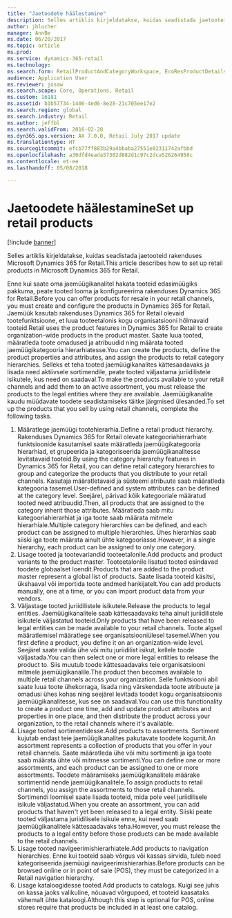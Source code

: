 ```yaml
---
title: "Jaetoodete häälestamine"
description: Selles artiklis kirjeldatakse, kuidas seadistada jaetooteid rakenduses Microsoft Dynamics 365 for Retail.
author: jblucher
manager: AnnBe
ms.date: 06/20/2017
ms.topic: article
ms.prod: 
ms.service: dynamics-365-retail
ms.technology: 
ms.search.form: RetailProductAndCategoryWorkspace, EcoResProductDetails
audience: Application User
ms.reviewer: josaw
ms.search.scope: Core, Operations, Retail
ms.custom: 16181
ms.assetid: b1b57734-1406-4ed6-8e28-21c705ee17e2
ms.search.region: global
ms.search.industry: Retail
ms.author: jeffbl
ms.search.validFrom: 2016-02-28
ms.dyn365.ops.version: AX 7.0.0, Retail July 2017 update
ms.translationtype: HT
ms.sourcegitcommit: efcb77ff883b29a4bbaba27551e02311742afbbd
ms.openlocfilehash: a30dfd4eada57302d882d1c97c2dca526264958c
ms.contentlocale: et-ee
ms.lasthandoff: 05/08/2018

---
```


# <a name="set-up-retail-products"></a><span data-ttu-id="c7de3-103">Jaetoodete häälestamine</span><span class="sxs-lookup"><span data-stu-id="c7de3-103">Set up retail products</span></span>

[!include [banner](includes/banner.md)]

<span data-ttu-id="c7de3-104">Selles artiklis kirjeldatakse, kuidas seadistada jaetooteid rakenduses Microsoft Dynamics 365 for Retail.</span><span class="sxs-lookup"><span data-stu-id="c7de3-104">This article describes how to set up retail products in Microsoft Dynamics 365 for Retail.</span></span>

<span data-ttu-id="c7de3-105">Enne kui saate oma jaemüügikanalitel hakata tooteid edasimüügiks pakkuma, peate tooted looma ja konfigureerima rakenduses Dynamics 365 for Retail.</span><span class="sxs-lookup"><span data-stu-id="c7de3-105">Before you can offer products for resale in your retail channels, you must create and configure the products in Dynamics 365 for Retail.</span></span> <span data-ttu-id="c7de3-106">Jaemüük kasutab rakenduses Dynamics 365 for Retail olevaid tootefunktsioone, et luua tooteetalonis kogu organisatsiooni hõlmavaid tooteid.</span><span class="sxs-lookup"><span data-stu-id="c7de3-106">Retail uses the product features in Dynamics 365 for Retail to create organization-wide products in the product master.</span></span> <span data-ttu-id="c7de3-107">Saate luua tooted, määratleda toote omadused ja atribuudid ning määrata tooted jaemüügikategooria hierarhiatesse.</span><span class="sxs-lookup"><span data-stu-id="c7de3-107">You can create the products, define the product properties and attributes, and assign the products to retail category hierarchies.</span></span> <span data-ttu-id="c7de3-108">Selleks et teha tooted jaemüügikanalites kättesaadavaks ja lisada need aktiivsele sortimendile, peate tooted väljastama juriidilistele isikutele, kus need on saadaval.</span><span class="sxs-lookup"><span data-stu-id="c7de3-108">To make the products available to your retail channels and add them to an active assortment, you must release the products to the legal entities where they are available.</span></span> <span data-ttu-id="c7de3-109">Jaemüügikanalite kaudu müüdavate toodete seadistamiseks täitke järgmised ülesanded.</span><span class="sxs-lookup"><span data-stu-id="c7de3-109">To set up the products that you sell by using retail channels, complete the following tasks.</span></span>

1.  <span data-ttu-id="c7de3-110">Määratlege jaemüügi tootehierarhia.</span><span class="sxs-lookup"><span data-stu-id="c7de3-110">Define a retail product hierarchy.</span></span> <span data-ttu-id="c7de3-111">Rakenduses Dynamics 365 for Retail olevate kategooriahierarhiate funktsioonide kasutamisel saate määratleda jaemüügikategooria hierarhiad, et grupeerida ja kategoriseerida jaemüügikanalitesse levitatavaid tooteid.</span><span class="sxs-lookup"><span data-stu-id="c7de3-111">By using the category hierarchy features in Dynamics 365 for Retail, you can define retail category hierarchies to group and categorize the products that you distribute to your retail channels.</span></span> <span data-ttu-id="c7de3-112">Kasutaja määratletavaid ja süsteemi atribuute saab määratleda kategooria tasemel.</span><span class="sxs-lookup"><span data-stu-id="c7de3-112">User-defined and system attributes can be defined at the category level.</span></span> <span data-ttu-id="c7de3-113">Seejärel, pärivad kõik kategooriale määratud tooted need atribuudid.</span><span class="sxs-lookup"><span data-stu-id="c7de3-113">Then, all products that are assigned to the category inherit those attributes.</span></span> <span data-ttu-id="c7de3-114">Määratleda saab mitu kategooriahierarhiat ja iga toote saab määrata mitmele hierarhiale.</span><span class="sxs-lookup"><span data-stu-id="c7de3-114">Multiple category hierarchies can be defined, and each product can be assigned to multiple hierarchies.</span></span> <span data-ttu-id="c7de3-115">Ühes hierarhias saab siiski iga toote määrata ainult ühte kategooriasse.</span><span class="sxs-lookup"><span data-stu-id="c7de3-115">However, in a single hierarchy, each product can be assigned to only one category.</span></span>
2.  <span data-ttu-id="c7de3-116">Lisage tooted ja tootevariandid tooteetalonile.</span><span class="sxs-lookup"><span data-stu-id="c7de3-116">Add products and product variants to the product master.</span></span> <span data-ttu-id="c7de3-117">Tooteetalonile lisatud tooted esindavad toodete globaalset loendit.</span><span class="sxs-lookup"><span data-stu-id="c7de3-117">Products that are added to the product master represent a global list of products.</span></span> <span data-ttu-id="c7de3-118">Saate lisada tooteid käsitsi, ükshaaval või importida toote andmed hankijatelt.</span><span class="sxs-lookup"><span data-stu-id="c7de3-118">You can add products manually, one at a time, or you can import product data from your vendors.</span></span>
3.  <span data-ttu-id="c7de3-119">Väljastage tooted juriidilistele isikutele.</span><span class="sxs-lookup"><span data-stu-id="c7de3-119">Release the products to legal entities.</span></span> <span data-ttu-id="c7de3-120">Jaemüügikanalitele saab kättesaadavaks teha ainult juriidilistele isikutele väljastatud tooteid.</span><span class="sxs-lookup"><span data-stu-id="c7de3-120">Only products that have been released to legal entities can be made available to your retail channels.</span></span> <span data-ttu-id="c7de3-121">Toote algsel määratlemisel määratlege see organisatsiooniülesel tasemel.</span><span class="sxs-lookup"><span data-stu-id="c7de3-121">When you first define a product, you define it on an organization-wide level.</span></span> <span data-ttu-id="c7de3-122">Seejärel saate valida ühe või mitu juriidilist isikut, kellele toode väljastada.</span><span class="sxs-lookup"><span data-stu-id="c7de3-122">You can then select one or more legal entities to release the product to.</span></span> <span data-ttu-id="c7de3-123">Siis muutub toode kättesaadavaks teie organisatsiooni mitmele jaemüügikanalile.</span><span class="sxs-lookup"><span data-stu-id="c7de3-123">The product then becomes available to multiple retail channels across your organization.</span></span> <span data-ttu-id="c7de3-124">Selle funktsiooni abil saate luua toote ühekorraga, lisada ning värskendada toote atribuute ja omadusi ühes kohas ning seejärel levitada toodet kogu organisatsioonis jaemüügikanalitesse, kus see on saadaval.</span><span class="sxs-lookup"><span data-stu-id="c7de3-124">You can use this functionality to create a product one time, add and update product attributes and properties in one place, and then distribute the product across your organization, to the retail channels where it's available.</span></span>
4.  <span data-ttu-id="c7de3-125">Lisage tooted sortimentidesse.</span><span class="sxs-lookup"><span data-stu-id="c7de3-125">Add products to assortments.</span></span> <span data-ttu-id="c7de3-126">Sortiment kujutab endast teie jaemüügikanalites pakutavate toodete kogumit.</span><span class="sxs-lookup"><span data-stu-id="c7de3-126">An assortment represents a collection of products that you offer in your retail channels.</span></span> <span data-ttu-id="c7de3-127">Saate määratleda ühe või mitu sortimenti ja iga toote saab määrata ühte või mitmesse sortimenti.</span><span class="sxs-lookup"><span data-stu-id="c7de3-127">You can define one or more assortments, and each product can be assigned to one or more assortments.</span></span> <span data-ttu-id="c7de3-128">Toodete määramiseks jaemüügikanalitele määrake sortimentid nende jaemüügikanalitele.</span><span class="sxs-lookup"><span data-stu-id="c7de3-128">To assign products to retail channels, you assign the assortments to those retail channels.</span></span> <span data-ttu-id="c7de3-129">Sortimendi loomisel saate lisada tooteid, mida pole veel juriidilisele isikule väljastatud.</span><span class="sxs-lookup"><span data-stu-id="c7de3-129">When you create an assortment, you can add products that haven't yet been released to a legal entity.</span></span> <span data-ttu-id="c7de3-130">Siiski peate tooted väljastama juriidilisele isikule enne, kui need saab jaemüügikanalitele kättesaadavaks teha.</span><span class="sxs-lookup"><span data-stu-id="c7de3-130">However, you must release the products to a legal entity before those products can be made available to the retail channels.</span></span>
5.  <span data-ttu-id="c7de3-131">Lisage tooted navigeerimishierarhiatele.</span><span class="sxs-lookup"><span data-stu-id="c7de3-131">Add products to navigation hierarchies.</span></span> <span data-ttu-id="c7de3-132">Enne kui tooteid saab võrgus või kassas sirvida, tuleb need kategoriseerida jaemüügi navigeerimishierarhias.</span><span class="sxs-lookup"><span data-stu-id="c7de3-132">Before products can be browsed online or in point of sale (POS), they must be categorized in a Retail navigation hierarchy.</span></span>
6.  <span data-ttu-id="c7de3-133">Lisage kataloogidesse tooted.</span><span class="sxs-lookup"><span data-stu-id="c7de3-133">Add products to catalogs.</span></span> <span data-ttu-id="c7de3-134">Kuigi see juhis on kassa jaoks valikuline, nõuavad võrgupoed, et tooteid kaasataks vähemalt ühte kataloogi.</span><span class="sxs-lookup"><span data-stu-id="c7de3-134">Although this step is optional for POS, online stores require that products be included in at least one catalog.</span></span>





